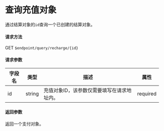 # 查询充值对象

通过结算对象的`id`查询一个已创建的结算对象。

#### 请求方法

GET `$endpoint/query/recharge/{id}`

#### 请求参数

| 字段名    | 类型   | 描述                                        | 属性     |
| --------- | ------ | ------------------------------------------- | -------- |
| id        | string | 充值对象ID，该参数仅需要填写在请求地址内。  | required |
#### 返回参数

返回一个支付对象。
